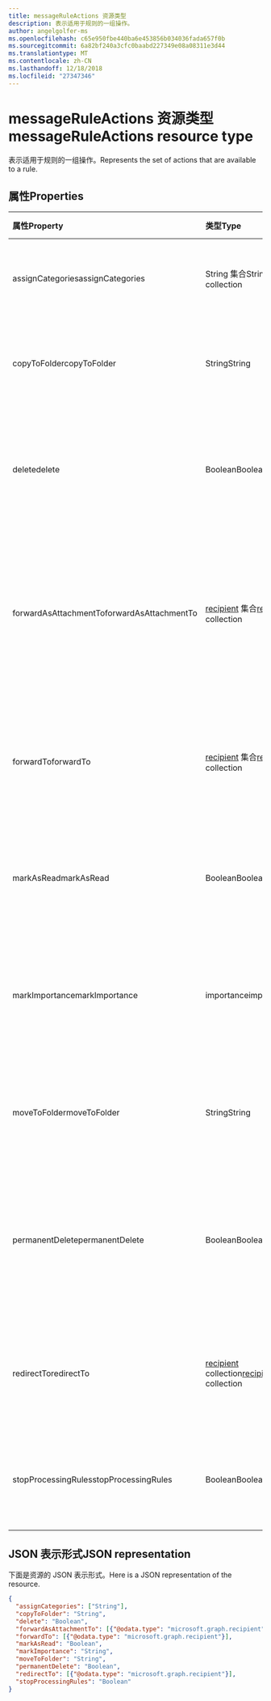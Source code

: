 ```yaml
---
title: messageRuleActions 资源类型
description: 表示适用于规则的一组操作。
author: angelgolfer-ms
ms.openlocfilehash: c65e950fbe440ba6e453856b034036fada657f0b
ms.sourcegitcommit: 6a82bf240a3cfc0baabd227349e08a08311e3d44
ms.translationtype: MT
ms.contentlocale: zh-CN
ms.lasthandoff: 12/18/2018
ms.locfileid: "27347346"
---
```

# <a name="messageruleactions-resource-type"></a><span data-ttu-id="82cae-103">messageRuleActions 资源类型</span><span class="sxs-lookup"><span data-stu-id="82cae-103">messageRuleActions resource type</span></span>


<span data-ttu-id="82cae-104">表示适用于规则的一组操作。</span><span class="sxs-lookup"><span data-stu-id="82cae-104">Represents the set of actions that are available to a rule.</span></span>

## <a name="properties"></a><span data-ttu-id="82cae-105">属性</span><span class="sxs-lookup"><span data-stu-id="82cae-105">Properties</span></span>
| <span data-ttu-id="82cae-106">属性</span><span class="sxs-lookup"><span data-stu-id="82cae-106">Property</span></span>     | <span data-ttu-id="82cae-107">类型</span><span class="sxs-lookup"><span data-stu-id="82cae-107">Type</span></span>   |<span data-ttu-id="82cae-108">说明</span><span class="sxs-lookup"><span data-stu-id="82cae-108">Description</span></span>|
|:---------------|:--------|:----------|
| <span data-ttu-id="82cae-109">assignCategories</span><span class="sxs-lookup"><span data-stu-id="82cae-109">assignCategories</span></span> | <span data-ttu-id="82cae-110">String 集合</span><span class="sxs-lookup"><span data-stu-id="82cae-110">String collection</span></span> | <span data-ttu-id="82cae-111">分配给邮件的类别列表。</span><span class="sxs-lookup"><span data-stu-id="82cae-111">A list of categories to be assigned to a message.</span></span> |
| <span data-ttu-id="82cae-112">copyToFolder</span><span class="sxs-lookup"><span data-stu-id="82cae-112">copyToFolder</span></span> | <span data-ttu-id="82cae-113">String</span><span class="sxs-lookup"><span data-stu-id="82cae-113">String</span></span> | <span data-ttu-id="82cae-114">将邮件复制到其中的文件夹的 ID。</span><span class="sxs-lookup"><span data-stu-id="82cae-114">The ID of a folder that a message is to be copied to.</span></span> |
| <span data-ttu-id="82cae-115">delete</span><span class="sxs-lookup"><span data-stu-id="82cae-115">delete</span></span> | <span data-ttu-id="82cae-116">Boolean</span><span class="sxs-lookup"><span data-stu-id="82cae-116">Boolean</span></span> | <span data-ttu-id="82cae-117">指示邮件是否应移动到“已删除项目”文件夹。</span><span class="sxs-lookup"><span data-stu-id="82cae-117">Indicates whether a message should be moved to the Deleted Items folder.</span></span> |
| <span data-ttu-id="82cae-118">forwardAsAttachmentTo</span><span class="sxs-lookup"><span data-stu-id="82cae-118">forwardAsAttachmentTo</span></span> | <span data-ttu-id="82cae-119">[recipient](recipient.md) 集合</span><span class="sxs-lookup"><span data-stu-id="82cae-119">[recipient](recipient.md) collection</span></span> | <span data-ttu-id="82cae-120">应以附件形式接收转发邮件的收件人的电子邮件地址。</span><span class="sxs-lookup"><span data-stu-id="82cae-120">The email addresses of the recipients to which a message should be forwarded as an attachment.</span></span> |
| <span data-ttu-id="82cae-121">forwardTo</span><span class="sxs-lookup"><span data-stu-id="82cae-121">forwardTo</span></span> | <span data-ttu-id="82cae-122">[recipient](recipient.md) 集合</span><span class="sxs-lookup"><span data-stu-id="82cae-122">[recipient](recipient.md) collection</span></span> | <span data-ttu-id="82cae-123">应接收转发邮件的收件人的电子邮件地址。</span><span class="sxs-lookup"><span data-stu-id="82cae-123">The email addresses of the recipients to which a message should be forwarded.</span></span> |
| <span data-ttu-id="82cae-124">markAsRead</span><span class="sxs-lookup"><span data-stu-id="82cae-124">markAsRead</span></span> | <span data-ttu-id="82cae-125">Boolean</span><span class="sxs-lookup"><span data-stu-id="82cae-125">Boolean</span></span> | <span data-ttu-id="82cae-126">指示是否应将邮件标记为已读。</span><span class="sxs-lookup"><span data-stu-id="82cae-126">Indicates whether a message should be marked as read.</span></span> |
| <span data-ttu-id="82cae-127">markImportance</span><span class="sxs-lookup"><span data-stu-id="82cae-127">markImportance</span></span> | <span data-ttu-id="82cae-128">importance</span><span class="sxs-lookup"><span data-stu-id="82cae-128">importance</span></span> | <span data-ttu-id="82cae-129">设置邮件重要性，可以是：`low`、`normal`、`high`。</span><span class="sxs-lookup"><span data-stu-id="82cae-129">Sets the importance of the message, which can be: `low`, `normal`, `high`.</span></span> |
| <span data-ttu-id="82cae-130">moveToFolder</span><span class="sxs-lookup"><span data-stu-id="82cae-130">moveToFolder</span></span> |  <span data-ttu-id="82cae-131">String</span><span class="sxs-lookup"><span data-stu-id="82cae-131">String</span></span>| <span data-ttu-id="82cae-132">邮件将移至其中的文件夹的 ID。</span><span class="sxs-lookup"><span data-stu-id="82cae-132">The ID of the folder that a message will be moved to.</span></span> |
| <span data-ttu-id="82cae-133">permanentDelete</span><span class="sxs-lookup"><span data-stu-id="82cae-133">permanentDelete</span></span> | <span data-ttu-id="82cae-134">Boolean</span><span class="sxs-lookup"><span data-stu-id="82cae-134">Boolean</span></span> | <span data-ttu-id="82cae-135">指示邮件是否应永久删除且不保存到“已删除项目”文件夹。</span><span class="sxs-lookup"><span data-stu-id="82cae-135">Indicates whether a message should be permanently deleted and not saved to the Deleted Items folder.</span></span> |
| <span data-ttu-id="82cae-136">redirectTo</span><span class="sxs-lookup"><span data-stu-id="82cae-136">redirectTo</span></span> | <span data-ttu-id="82cae-137">[recipient](recipient.md) collection</span><span class="sxs-lookup"><span data-stu-id="82cae-137">[recipient](recipient.md) collection</span></span> | <span data-ttu-id="82cae-138">一条消息，应将重定向到电子邮件地址。</span><span class="sxs-lookup"><span data-stu-id="82cae-138">The email addresses to which a message should be redirected.</span></span> |
| <span data-ttu-id="82cae-139">stopProcessingRules</span><span class="sxs-lookup"><span data-stu-id="82cae-139">stopProcessingRules</span></span> | <span data-ttu-id="82cae-140">Boolean</span><span class="sxs-lookup"><span data-stu-id="82cae-140">Boolean</span></span> | <span data-ttu-id="82cae-141">指示是否应对后续规则进行评估。</span><span class="sxs-lookup"><span data-stu-id="82cae-141">Indicates whether subsequent rules should be evaluated.</span></span> |

## <a name="json-representation"></a><span data-ttu-id="82cae-142">JSON 表示形式</span><span class="sxs-lookup"><span data-stu-id="82cae-142">JSON representation</span></span>
<span data-ttu-id="82cae-143">下面是资源的 JSON 表示形式。</span><span class="sxs-lookup"><span data-stu-id="82cae-143">Here is a JSON representation of the resource.</span></span>

<!-- {
  "blockType": "resource",
  "optionalProperties": [
   ],
  "@odata.type": "microsoft.graph.messageRuleActions"
}-->

```json
{
  "assignCategories": ["String"],
  "copyToFolder": "String",
  "delete": "Boolean",
  "forwardAsAttachmentTo": [{"@odata.type": "microsoft.graph.recipient"}],
  "forwardTo": [{"@odata.type": "microsoft.graph.recipient"}],
  "markAsRead": "Boolean",
  "markImportance": "String",
  "moveToFolder": "String",
  "permanentDelete": "Boolean",
  "redirectTo": [{"@odata.type": "microsoft.graph.recipient"}],
  "stopProcessingRules": "Boolean"
}

```

<!-- uuid: 8fcb5dbc-d5aa-4681-8e31-b001d5168d79
2015-10-25 14:57:30 UTC -->
<!-- {
  "type": "#page.annotation",
  "description": "messageRuleActions resource",
  "keywords": "",
  "section": "documentation",
  "tocPath": ""
}-->